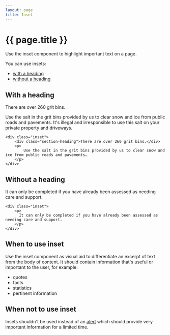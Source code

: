 ```yaml
---
layout: page
title: Inset
---
```


# {{ page.title }}

Use the inset component to highlight important text on a page.

You can use insets:

- [with a heading](#with-a-heading)
- [without a heading](#without-a-heading)

## With a heading

<div class="inset">
	<div class="section-heading">There are over 260 grit bins.</div>
  <p>
    Use the salt in the grit bins provided by us to clear snow and ice from public roads and pavements. It's illegal and irresponsible to use this salt on your private property and driveways.
  </p>
</div>

	<div class="inset">
		<div class="section-heading">There are over 260 grit bins.</div>
		<p>
			Use the salt in the grit bins provided by us to clear snow and ice from public roads and pavements…
		</p>
	</div>

## Without a heading

<div class="inset">
  <p>
    It can only be completed if you have already been assessed as needing care and support.
  </p>
</div>

	<div class="inset">
		<p>
		  It can only be completed if you have already been assessed as needing care and support.
		</p>
	</div>

## When to use inset

Use the inset component as visual aid to differentiate an excerpt of text from the body of content. It should contain information that's useful or important to the user, for example:

- quotes
- facts
- statistics
- pertinent information

## When not to use inset

Insets shouldn't be used instead of an [alert](/essex-county-council-digital-manual/Design-system/Elements-and-Components/alert) which should provide very important information for a limited time.
